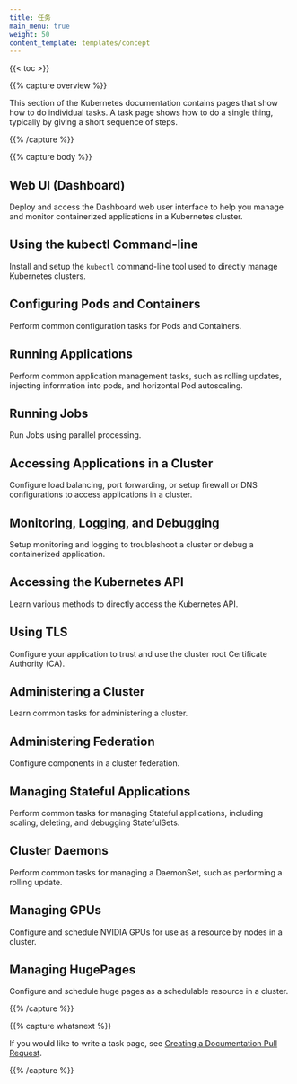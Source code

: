 ```yaml
---
title: 任务
main_menu: true
weight: 50
content_template: templates/concept
---
```


{{< toc >}}

{{% capture overview %}}

This section of the Kubernetes documentation contains pages that
show how to do individual tasks. A task page shows how to do a
single thing, typically by giving a short sequence of steps.

{{% /capture %}}

{{% capture body %}}

## Web UI (Dashboard)

Deploy and access the Dashboard web user interface to help you manage and monitor containerized applications in a Kubernetes cluster.

## Using the kubectl Command-line

Install and setup the `kubectl` command-line tool used to directly manage Kubernetes clusters.

## Configuring Pods and Containers

Perform common configuration tasks for Pods and Containers.

## Running Applications

Perform common application management tasks, such as rolling updates, injecting information into pods, and horizontal Pod autoscaling.

## Running Jobs

Run Jobs using parallel processing.

## Accessing Applications in a Cluster

Configure load balancing, port forwarding, or setup firewall or DNS configurations to access applications in a cluster.

## Monitoring, Logging, and Debugging

Setup monitoring and logging to troubleshoot a cluster or debug a containerized application.

## Accessing the Kubernetes API

Learn various methods to directly access the Kubernetes API.

## Using TLS

Configure your application to trust and use the cluster root Certificate Authority (CA).

## Administering a Cluster

Learn common tasks for administering a cluster.

## Administering Federation

Configure components in a cluster federation.

## Managing Stateful Applications

Perform common tasks for managing Stateful applications, including scaling, deleting, and debugging StatefulSets.

## Cluster Daemons

Perform common tasks for managing a DaemonSet, such as performing a rolling update.

## Managing GPUs

Configure and schedule NVIDIA GPUs for use as a resource by nodes in a cluster.

## Managing HugePages

Configure and schedule huge pages as a schedulable resource in a cluster.

{{% /capture %}}

{{% capture whatsnext %}}

If you would like to write a task page, see
[Creating a Documentation Pull Request](/docs/home/contribute/create-pull-request/).

{{% /capture %}}
